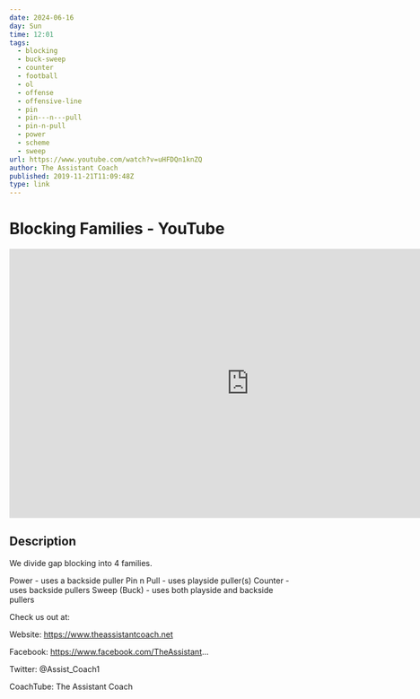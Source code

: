 ```yaml
---
date: 2024-06-16
day: Sun
time: 12:01
tags:
  - blocking
  - buck-sweep
  - counter
  - football
  - ol
  - offense
  - offensive-line
  - pin
  - pin---n---pull
  - pin-n-pull
  - power
  - scheme
  - sweep
url: https://www.youtube.com/watch?v=uHFDQn1knZQ
author: The Assistant Coach
published: 2019-11-21T11:09:48Z
type: link
---
```

# Blocking Families - YouTube

<iframe width="854" height="480" src="https://www.youtube.com/embed/uHFDQn1knZQ" frameborder="0" allowfullscreen></iframe>

## Description
We divide gap blocking into 4 families. 

Power - uses a backside puller
Pin n Pull - uses playside puller(s)
Counter - uses backside pullers
Sweep (Buck) - uses both playside and backside pullers

Check us out at: 

Website:  https://www.theassistantcoach.net

Facebook:  https://www.facebook.com/TheAssistant...

Twitter:  @Assist_Coach1

CoachTube:  The Assistant Coach